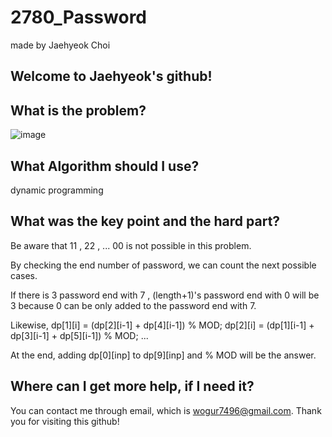 # 2780_Password

made by Jaehyeok Choi

## Welcome to Jaehyeok's github!

## What is the problem?

![image](https://github.com/Choi-JaeHyeok-21500749/2790_Password/blob/main/2780_pro.PNG)

## What Algorithm should I use?

dynamic programming

## What was the key point and the hard part?

Be aware that 11 , 22 , ... 00 is not possible in this problem.

By checking the end number of password, we can count the next possible cases.

If there is 3 password end with 7 , (length+1)'s password end with 0 will be 3 because 0 can be only added to the password end with 7.

Likewise, dp[1][i] = (dp[2][i-1] + dp[4][i-1]) % MOD; dp[2][i] = (dp[1][i-1] + dp[3][i-1] + dp[5][i-1]) % MOD; ...

At the end, adding dp[0][inp] to dp[9][inp] and % MOD will be the answer.

## Where can I get more help, if I need it?

You can contact me through email, which is wogur7496@gmail.com.
Thank you for visiting this github!

